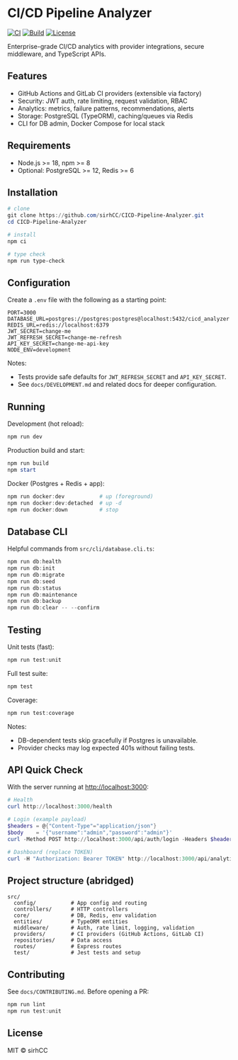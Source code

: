 # CI/CD Pipeline Analyzer

[![CI](https://github.com/sirhCC/CICD-Pipeline-Analyzer/actions/workflows/ci.yml/badge.svg)](https://github.com/sirhCC/CICD-Pipeline-Analyzer/actions/workflows/ci.yml)
[![Build](https://img.shields.io/github/actions/workflow/status/sirhCC/CICD-Pipeline-Analyzer/ci.yml?branch=main&label=build)](https://github.com/sirhCC/CICD-Pipeline-Analyzer/actions)
[![License](https://img.shields.io/github/license/sirhCC/CICD-Pipeline-Analyzer)](LICENSE)

Enterprise-grade CI/CD analytics with provider integrations, secure middleware, and TypeScript APIs.

## Features

- GitHub Actions and GitLab CI providers (extensible via factory)
- Security: JWT auth, rate limiting, request validation, RBAC
- Analytics: metrics, failure patterns, recommendations, alerts
- Storage: PostgreSQL (TypeORM), caching/queues via Redis
- CLI for DB admin, Docker Compose for local stack

## Requirements

- Node.js >= 18, npm >= 8
- Optional: PostgreSQL >= 12, Redis >= 6

## Installation

```powershell
# clone
git clone https://github.com/sirhCC/CICD-Pipeline-Analyzer.git
cd CICD-Pipeline-Analyzer

# install
npm ci

# type check
npm run type-check
```

## Configuration

Create a `.env` file with the following as a starting point:

```dotenv
PORT=3000
DATABASE_URL=postgres://postgres:postgres@localhost:5432/cicd_analyzer
REDIS_URL=redis://localhost:6379
JWT_SECRET=change-me
JWT_REFRESH_SECRET=change-me-refresh
API_KEY_SECRET=change-me-api-key
NODE_ENV=development
```

Notes:

- Tests provide safe defaults for `JWT_REFRESH_SECRET` and `API_KEY_SECRET`.
- See `docs/DEVELOPMENT.md` and related docs for deeper configuration.

## Running

Development (hot reload):

```powershell
npm run dev
```

Production build and start:

```powershell
npm run build
npm start
```

Docker (Postgres + Redis + app):

```powershell
npm run docker:dev           # up (foreground)
npm run docker:dev:detached  # up -d
npm run docker:down          # stop
```

## Database CLI

Helpful commands from `src/cli/database.cli.ts`:

```powershell
npm run db:health
npm run db:init
npm run db:migrate
npm run db:seed
npm run db:status
npm run db:maintenance
npm run db:backup
npm run db:clear -- --confirm
```

## Testing

Unit tests (fast):

```powershell
npm run test:unit
```

Full test suite:

```powershell
npm test
```

Coverage:

```powershell
npm run test:coverage
```

Notes:

- DB-dependent tests skip gracefully if Postgres is unavailable.
- Provider checks may log expected 401s without failing tests.

## API Quick Check

With the server running at <http://localhost:3000>:

```powershell
# Health
curl http://localhost:3000/health

# Login (example payload)
$headers = @{"Content-Type"="application/json"}
$body    = '{"username":"admin","password":"admin"}'
curl -Method POST http://localhost:3000/api/auth/login -Headers $headers -Body $body

# Dashboard (replace TOKEN)
curl -H "Authorization: Bearer TOKEN" http://localhost:3000/api/analytics/dashboard
```

## Project structure (abridged)

```text
src/
  config/           # App config and routing
  controllers/      # HTTP controllers
  core/             # DB, Redis, env validation
  entities/         # TypeORM entities
  middleware/       # Auth, rate limit, logging, validation
  providers/        # CI providers (GitHub Actions, GitLab CI)
  repositories/     # Data access
  routes/           # Express routes
  test/             # Jest tests and setup
```

## Contributing

See `docs/CONTRIBUTING.md`. Before opening a PR:

```powershell
npm run lint
npm run test:unit
```

## License

MIT © sirhCC

